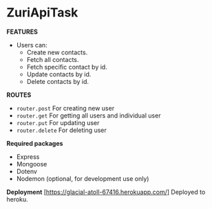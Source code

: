 # ZuriApiTask

**FEATURES**
* Users can:
    * Create new contacts.
    * Fetch all contacts.
    * Fetch specific contact by id.
    * Update contacts by id.
    * Delete contacts by id.

**ROUTES**
* `router.post` For creating new user
* `router.get` For getting all users and individual user
* `router.put` For updating user
* `router.delete` For deleting user

**Required packages**
* Express
* Mongoose
* Dotenv
* Nodemon (optional, for development use only)

**Deployment**
[https://glacial-atoll-67416.herokuapp.com/]
Deployed to heroku.